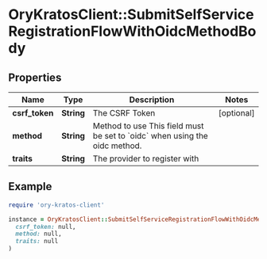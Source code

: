 # OryKratosClient::SubmitSelfServiceRegistrationFlowWithOidcMethodBody

## Properties

| Name | Type | Description | Notes |
| ---- | ---- | ----------- | ----- |
| **csrf_token** | **String** | The CSRF Token | [optional] |
| **method** | **String** | Method to use  This field must be set to &#x60;oidc&#x60; when using the oidc method. |  |
| **traits** | **String** | The provider to register with |  |

## Example

```ruby
require 'ory-kratos-client'

instance = OryKratosClient::SubmitSelfServiceRegistrationFlowWithOidcMethodBody.new(
  csrf_token: null,
  method: null,
  traits: null
)
```

